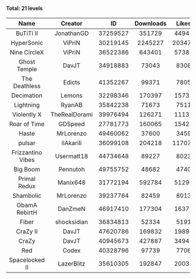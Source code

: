 #### Total: 21 levels

| Name | Creator | ID | Downloads | Likes |
|:---:|:---:|:---:|:---:|:---:|
| BuTiTi II | JonathanGD | 37259527 | 351729 | 44940
| HyperSonic | ViPriN | 30219145 | 2245227 | 203478
| Nine CircleX | ViPriN | 36522386 | 643401 | 57388
| Ghost Temple | DavJT | 34918883 | 73043 | 8308
| The Deathless | Edicts | 41352267 | 99371 | 7805
| Decimation | Lemons | 32298346 | 170397 | 15732
| Lightning | RyanAB | 35842238 | 71673 | 7511
| Violently X | TheRealDorami | 39976494 | 126271 | 11133
| Roar of Time | GDSpeed | 27781773 | 160065 | 15424
| Haste | MrLorenzo | 49460062 | 37600 | 3459
| pulsar | iIAkariIi | 36099108 | 204218 | 117072
| Frizzantino Vibes | Usermatt18 | 44734648 | 89227 | 8023
| Big Boom | Pennutoh | 49755752 | 48682 | 4740
| Primal Redux | Manix648 | 31772194 | 592784 | 51296
| Shambolic | MrLorenzo | 39237764 | 82459 | 8013
| ObamA RebirtH | DanZmeN | 46917410 | 177304 | 16379
| Fiber | shocksidian | 36834813 | 52334 | 5191
| CraZy II | DavJT | 47620786 | 169832 | 19896
| CraZy | DavJT | 40945673 | 427887 | 34942
| Red | Codex | 40328796 | 97739 | 7706
| Spacelocked II | LazerBlitz | 35610305 | 192847 | 20038
